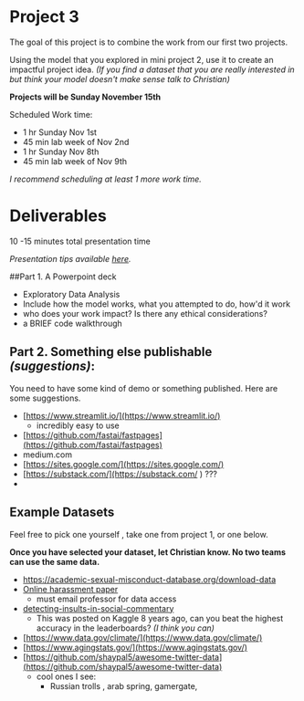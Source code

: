 # Project 3

The goal of this project is to combine the work from our first two projects. 



Using the model that you explored in mini project 2, use it to create an impactful project idea. *(If you find a dataset that you are really interested in but think your model doesn't make sense talk to Christian)*



**Projects will be Sunday November 15th**

Scheduled Work time:

* 1 hr Sunday Nov 1st
* 45 min lab week of Nov 2nd
* 1 hr Sunday Nov 8th
* 45 min lab week of Nov 9th

*I recommend scheduling at least 1 more work time.*









# Deliverables

10 -15 minutes total presentation time

*Presentation tips available [here](/help/presentationtips).* 

##Part 1. A Powerpoint deck 

* Exploratory Data Analysis
* Include how the model works, what you attempted to do, how'd it work
* who does your work impact? Is there any ethical considerations?
* a BRIEF code walkthrough



## Part 2. Something else publishable *(suggestions)*:

You need to have some kind of demo or something published. Here are some suggestions. 

* [https://www.streamlit.io/](https://www.streamlit.io/)
 	* incredibly easy to use
* [https://github.com/fastai/fastpages](https://github.com/fastai/fastpages)
* medium.com 
* [https://sites.google.com/](https://sites.google.com/)
* [https://substack.com/](https://substack.com/ ) ???
* 





## Example Datasets

Feel free to pick one yourself , take one from  project 1, or one below. 

**Once you have selected your dataset, let Christian know. No two teams can use the same data.**



* https://academic-sexual-misconduct-database.org/download-data
* [Online harassment paper]( http://www.cs.umd.edu/~golbeck/papers/trolling.pdf) 
  	* must email professor for data access 
* [detecting-insults-in-social-commentary](https://www.kaggle.com/c/detecting-insults-in-social-commentary/data)
  	* This was posted on Kaggle 8 years ago, can you beat the highest accuracy in the leaderboards? *(I think you can)*
* [https://www.data.gov/climate/](https://www.data.gov/climate/)
* [https://www.agingstats.gov/](https://www.agingstats.gov/)
* [https://github.com/shaypal5/awesome-twitter-data](https://github.com/shaypal5/awesome-twitter-data)
  	* cool ones I see: 
    	* Russian trolls , arab spring, gamergate,



